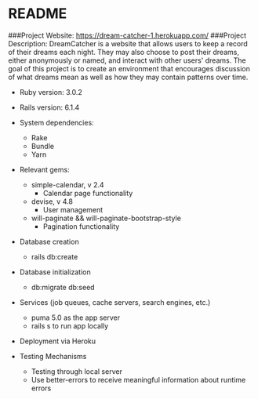 # README

###Project Website:
https://dream-catcher-1.herokuapp.com/
###Project Description:
DreamCatcher is a website that allows users to keep a record of their dreams each night. They may also choose to post their dreams, either anonymously or named, and interact with other users' dreams. The goal of this project is to create an environment that encourages discussion of what dreams mean as well as how they may contain patterns over time.

* Ruby version: 3.0.2
* Rails version: 6.1.4

* System dependencies:
  * Rake
  * Bundle
  * Yarn

* Relevant gems:
  * simple-calendar, v 2.4
    * Calendar page functionality
  * devise, v 4.8
    * User management
  * will-paginate && will-paginate-bootstrap-style
    * Pagination functionality

* Database creation
  * rails db:create 

* Database initialization
  * db:migrate db:seed

* Services (job queues, cache servers, search engines, etc.)
  * puma 5.0 as the app server
  * rails s to run app locally

* Deployment via Heroku

* Testing Mechanisms
  * Testing through local server
  * Use better-errors to receive meaningful information about runtime errors
  
